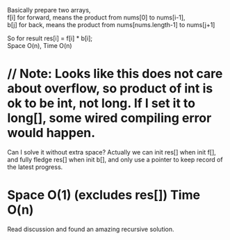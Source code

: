 
Basically prepare two arrays,   
f[i] for forward,  means  the product from nums[0] to nums[i-1],  
b[j] for back, means the product from nums[nums.length-1] to nums[j+1]   

So for result res[i] = f[i] * b[i];   
Space O(n),  Time O(n)        

// Note: Looks like this does not care about overflow, so product of int is ok to be int, not long. If I set it to long[], some wired compiling error would happen. 
======================================================
Can I solve it without extra space?      Actually we can init res[] when init f[], and fully fledge res[] when init b[], and only use a pointer to keep record of the latest progress. 

Space O(1) (excludes res[])   Time O(n)
======================================================
Read discussion and found an amazing recursive solution.   

  

